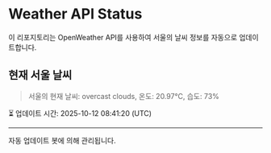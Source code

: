 
# Weather API Status

이 리포지토리는 OpenWeather API를 사용하여 서울의 날씨 정보를 자동으로 업데이트합니다.

## 현재 서울 날씨
> 서울의 현재 날씨: overcast clouds, 온도: 20.97°C, 습도: 73%

⏳ 업데이트 시간: 2025-10-12 08:41:20 (UTC)

---
자동 업데이트 봇에 의해 관리됩니다.
